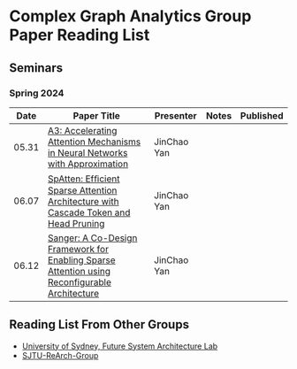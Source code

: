Complex Graph Analytics Group Paper Reading List
===============================

Seminars
--------

### Spring 2024

|**Date**| **Paper Title**                                                           | **Presenter** | **Notes** | **Published** |
|--------|---------------------------------------------------------------------------|---------------|-----------|---------------|
| 05.31  | [A3: Accelerating Attention Mechanisms in Neural Networks with Approximation](https://ieeexplore.ieee.org/document/9065498) | JinChao Yan  |           | |
| 06.07  | [SpAtten: Efﬁcient Sparse Attention Architecture with Cascade Token and Head Pruning](https://ieeexplore.ieee.org/document/9407232) | JinChao Yan | | |
| 06.12  | [Sanger: A Co-Design Framework for Enabling Sparse Attention using Reconfigurable Architecture](https://dl.acm.org/doi/10.1145/3466752.3480125) | JinChao Yan | |


Reading List From Other Groups
------------------------------

-   [University of Sydney, Future System Architecture Lab](https://github.com/usyd-fsalab/ReadingList)
-   [SJTU-ReArch-Group](https://github.com/SJTU-ReArch-Group/Paper-Reading-List)

